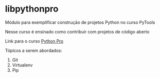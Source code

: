 # libpythonpro
Módulo para exemplificar construção de projetos Python no curso PyTools 

Nesse curso é ensinado como contribuir com projetos de código aberto 

Link para o curso [Python Pro](https://www.python.pro.br/)

Tópicos a serem abordados:
 1. Git 
 2. Virtualenv
 3. Pip


